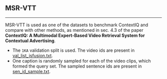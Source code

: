 ## MSR-VTT
---

MSR-VTT is used as one of the datasets to benchmark ContextIQ and compare with other methods, as mentioned in sec. 4.3 of the paper **ContextIQ: A Multimodal Expert-Based Video Retrieval System for Contextual Advertising**.

* The `1KA` validation split is used. The video ids are present in [val_list_jsfusion.txt](val_list_jsfusion.txt).
* One caption is randomly sampled for each of the video clips, which formed the query set. The sampled sentence ids are present in [sen_id_sample.txt](sen_id_sample.txt).
